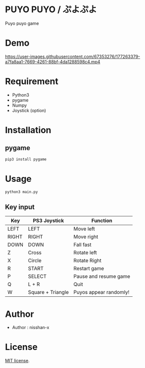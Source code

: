 # PUYO PUYO / ぷよぷよ

Puyo puyo game

# Demo

https://user-images.githubusercontent.com/67353276/177263379-a7fa8aa1-7669-4261-88bf-4da1288598c4.mp4

# Requirement

- Python3
- pygame
- Numpy
- Joystick (option)

# Installation

## pygame

```bash
pip3 install pygame
```

# Usage

```bash
python3 main.py
```

## Key input

| Key   | PS3 Joystick      | Function               |
| ----- | ----------------- | ---------------------- |
| LEFT  | LEFT              | Move left              |
| RIGHT | RIGHT             | Move right             |
| DOWN  | DOWN              | Fall fast              |
| Z     | Cross             | Rotate left            |
| X     | Circle            | Rotate Right           |
| R     | START             | Restart game           |
| P     | SELECT            | Pause and resume game  |
| Q     | L + R             | Quit                   |
| W     | Square + Triangle | Puyos appear randomly! |

# Author

- Author : nisshan-x

# License

[MIT license](https://en.wikipedia.org/wiki/MIT_License).
